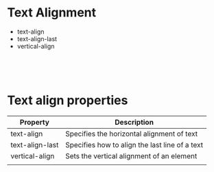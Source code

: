 # Text Alignment

- text-align
- text-align-last
- vertical-align

&nbsp;

&nbsp;

# Text align properties

| Property        | Description                                    |
| --------------- | ---------------------------------------------- |
| text-align      | Specifies the horizontal alignment of text     |
| text-align-last | Specifies how to align the last line of a text |
| vertical-align  | Sets the vertical alignment of an element      |
|                 |                                                |

&nbsp;

&nbsp;
